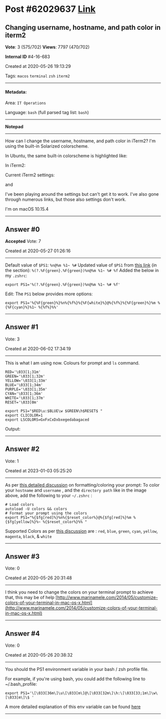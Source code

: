 
# Post \#62029637 [Link](https://stackoverflow.com/questions/62029637/)

## Changing username, hostname, and path color in iterm2

**Vote**: 3 (575/702) **Views**: 7797 (470/702) 

**Internal ID** \#4-16-683

Created at 2020-05-26 19:13:29

Tags: `macos` `terminal` `zsh` `iterm2`

----------

#### Metadata:

Area: `IT Operations`

Language: `bash` (full parsed tag list: `bash`)

----------

**Notepad**


----------

How can I change the username, hostname, and path color in iTerm2? I'm using the built-in Solarized colorscheme.

In Ubuntu, the same built-in colorscheme is highlighted like:
[](https://i.stack.imgur.com/5cElM.png)

In iTerm2:
[](https://i.stack.imgur.com/z3JDB.png)

Current iTerm2 settings:
[](https://i.stack.imgur.com/9OtXN.png)

and
[](https://i.stack.imgur.com/DJdF0.png)

I've been playing around the settings but can't get it to work. I've also gone through numerous links, but those also settings don't work.

I'm on macOS 10.15.4


----------
        
## Answer \#0

**Accepted** Vote: 7

Created at 2020-05-27 01:26:16

------------

Default value of `$PS1`:
`%n@%m %1~ %#`
Updated value of `$PS1` from [this link](https://stackoverflow.com/a/59939561/13055097) (in the  section):
`%(?.%F{green}.%F{green})%n@%m %1~ %# %f`
Added the below in my `.zshrc`:
```
export PS1='%(?.%F{green}.%F{green})%n@%m %1~ %# %f'
```

Edit:
The `PS1` below provides more options:
```
export PS1='%{%F{green}%}%n%{%f%}%{%F{white}%}@%{%f%}%{%F{green}%}%m %{%F{cyan}%}%1~ %{%f%}%%'
```



------------
    
    
## Answer \#1

 Vote: 3

Created at 2020-06-02 17:34:19

------------

This is what I am using now. Colours for prompt and `ls` command. 

```
RED='\033[1;31m'
GREEN='\033[1;32m'
YELLOW='\033[1;33m'
BLUE='\033[1;34m'
PURPLE='\033[1;35m'
CYAN='\033[1;36m'
WHITE='\033[1;37m'
RESET='\033[0m'

export PS1="$RED\u:$BLUE\w $GREEN\h$RESET$ "
export CLICOLOR=1
export LSCOLORS=GxFxCxDxbxegedabagaced
```


Output:
[](https://i.stack.imgur.com/MUOz0.png)


------------
    
    
## Answer \#2

 Vote: 1

Created at 2023-01-03 05:25:20

------------


[](https://i.stack.imgur.com/quf5J.png)
As per [this detailed discussion](https://stackoverflow.com/questions/689765/how-can-i-change-the-color-of-my-prompt-in-zsh-different-from-normal-text/59939561#59939561) on formatting/coloring your prompt:
To color your `hostname` and `username` , and the `directory path`  like in the image above, add the following to your `~/.zshrc` :
```
# Load colors
autoload -U colors && colors
# Format your prompt using the colors
export PS1="%{$fg[red]%}%n%{$reset_color%}@%{$fg[red]%}%m %{$fg[yellow]%}%~ %{$reset_color%}%% "
```

Supported Colors as per [this discussion](https://stackoverflow.com/questions/689765/how-can-i-change-the-color-of-my-prompt-in-zsh-different-from-normal-text/59939561#59939561) are :
`red`, `blue`, `green`, `cyan`, `yellow`, `magenta`, `black`, & `white`


------------
    
    
## Answer \#3

 Vote: 0

Created at 2020-05-26 20:31:48

------------

I think you need to change the colors on your terminal prompt to achieve that, this may be of help [http://www.marinamele.com/2014/05/customize-colors-of-your-terminal-in-mac-os-x.html](http://www.marinamele.com/2014/05/customize-colors-of-your-terminal-in-mac-os-x.html) 


------------
    
    
## Answer \#4

 Vote: 0

Created at 2020-05-26 20:38:32

------------

You should the PS1 environment variable in your bash / zsh profile file.

For example, if you're using bash, you could add the following line to ~/.bash_profile:

```
export PS1='\[\033[36m\]\u\[\033[m\]@\[\033[32m\]\h:\[\033[33;1m\]\w\[\033[m\]\$ '
```


A more detailed explanation of this env variable can be found 
[here](https://ss64.com/osx/syntax-prompt.html)


------------
    
    